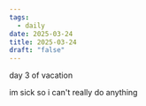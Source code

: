```yaml
---
tags:
  - daily
date: 2025-03-24
title: 2025-03-24
draft: "false"
---
```

day 3 of vacation

im sick so i can't really do anything

